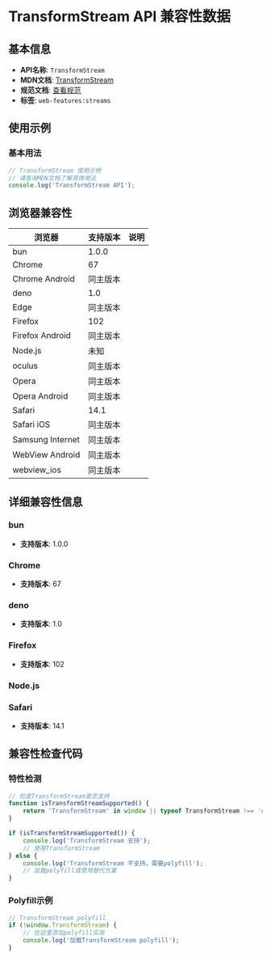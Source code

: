 # TransformStream API 兼容性数据

## 基本信息

- **API名称**: `TransformStream`
- **MDN文档**: [TransformStream](https://developer.mozilla.org/docs/Web/API/TransformStream)
- **规范文档**: [查看规范](https://streams.spec.whatwg.org/#ts-class)
- **标签**: `web-features:streams`

## 使用示例

### 基本用法

```javascript
// TransformStream 使用示例
// 请查阅MDN文档了解具体用法
console.log('TransformStream API');
```

## 浏览器兼容性

| 浏览器 | 支持版本 | 说明 |
|--------|----------|------|
| bun | 1.0.0 |  |
| Chrome | 67 |  |
| Chrome Android | 同主版本 |  |
| deno | 1.0 |  |
| Edge | 同主版本 |  |
| Firefox | 102 |  |
| Firefox Android | 同主版本 |  |
| Node.js | 未知 |  |
| oculus | 同主版本 |  |
| Opera | 同主版本 |  |
| Opera Android | 同主版本 |  |
| Safari | 14.1 |  |
| Safari iOS | 同主版本 |  |
| Samsung Internet | 同主版本 |  |
| WebView Android | 同主版本 |  |
| webview_ios | 同主版本 |  |

## 详细兼容性信息

### bun

- **支持版本**: 1.0.0

### Chrome

- **支持版本**: 67

### deno

- **支持版本**: 1.0

### Firefox

- **支持版本**: 102

### Node.js


### Safari

- **支持版本**: 14.1

## 兼容性检查代码

### 特性检测

```javascript
// 检查TransformStream是否支持
function isTransformStreamSupported() {
    return 'TransformStream' in window || typeof TransformStream !== 'undefined';
}

if (isTransformStreamSupported()) {
    console.log('TransformStream 支持');
    // 使用TransformStream
} else {
    console.log('TransformStream 不支持，需要polyfill');
    // 加载polyfill或使用替代方案
}
```

### Polyfill示例

```javascript
// TransformStream polyfill
if (!window.TransformStream) {
    // 在这里添加polyfill实现
    console.log('加载TransformStream polyfill');
}
```

